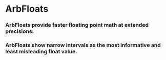# ArbFloats

### ArbFloats provide faster floating point math at extended precisions.

### ArbFloats show narrow intervals as the most informative and least misleading float value.


